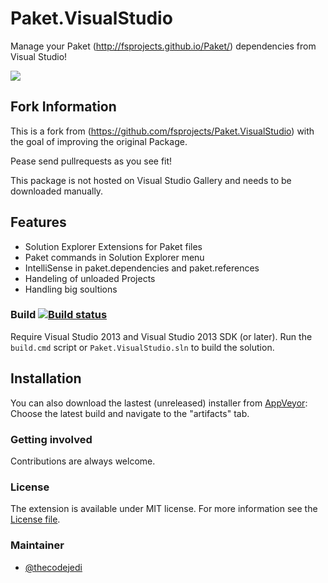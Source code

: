 Paket.VisualStudio
==================

Manage your Paket (http://fsprojects.github.io/Paket/) dependencies from Visual Studio!

![](https://raw.githubusercontent.com/fsprojects/Paket.VisualStudio/master/docs/files/img/paket.visualstudio.png)


Fork Information
--------
This is a fork from (https://github.com/fsprojects/Paket.VisualStudio) with the goal of improving the original Package.

Pease send pullrequests as you see fit!

This package is not hosted on Visual Studio Gallery and needs to be downloaded manually.


Features
--------

* Solution Explorer Extensions for Paket files
* Paket commands in Solution Explorer menu
* IntelliSense in paket.dependencies and paket.references
* Handeling of unloaded Projects
* Handling big soultions


### Build [![Build status](https://ci.appveyor.com/api/projects/status/2totkcuhck9f3206?svg=true)](https://ci.appveyor.com/project/thecodejedi/paket-visualstudio)

Require Visual Studio 2013 and Visual Studio 2013 SDK (or later). 
Run the `build.cmd` script or `Paket.VisualStudio.sln` to build the solution.

Installation
------------

You can also download the lastest (unreleased) installer from [AppVeyor](https://ci.appveyor.com/project/thecodejedi/paket-visualstudio/history):
Choose the latest build and navigate to the "artifacts" tab.

### Getting involved
                                      
Contributions are always welcome.

### License
The extension is available under MIT license. For more information see the [License file](LICENSE.txt).

### Maintainer

- [@thecodejedi](https://github.com/thecodejedi)
